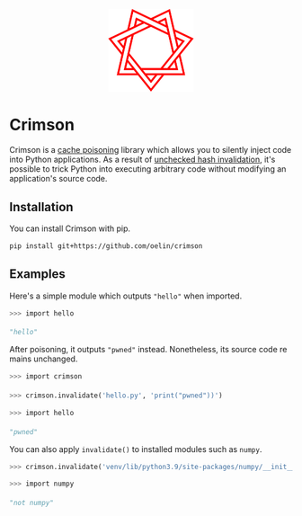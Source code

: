 <p align="center">
    <img src="https://github.com/oelin/crimson/blob/main/images/crimson.svg" width="30%">
</p>

# Crimson

Crimson is a [cache poisoning](https://en.wikipedia.org/wiki/Cache_poisoning) library which allows you to silently inject code into Python applications. As a result of [unchecked hash invalidation](https://docs.python.org/3.9/library/py_compile.html#py_compile.PycInvalidationMode.UNCHECKED_HASH), it's possible to trick Python into executing arbitrary code without modifying an application's source code.


## Installation 

You can install Crimson with pip.

```sh 
pip install git+https://github.com/oelin/crimson 
``` 


## Examples 

Here's a simple module which outputs `"hello"` when imported. 

```py 
>>> import hello 

"hello" 
``` 

After poisoning, it outputs `"pwned"` instead. Nonetheless, its source code remains unchanged. 

```py 
>>> import crimson 

>>> crimson.invalidate('hello.py', 'print("pwned"))') 
``` 

```py 
>>> import hello 

"pwned" 
``` 

You can also apply `invalidate()` to installed modules such as `numpy`. 

```py 
>>> crimson.invalidate('venv/lib/python3.9/site-packages/numpy/__init__.py', 'print("not numpy")') 
``` 

```py 
>>> import numpy 

"not numpy" 
``` 
